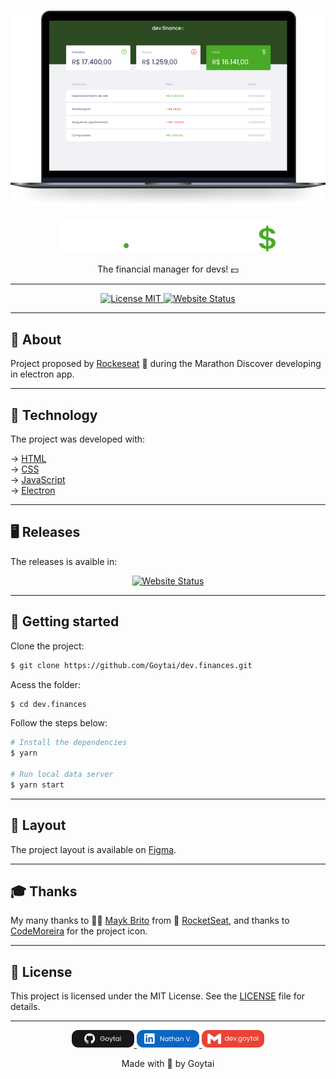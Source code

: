 <h1 align="center">
    <img src="/.github/banner.png" alt="dev.finances"/>
</h1>

<p align="center">
    <img src="/.github/logo.svg" alt="Logo"/><br><br>
    The financial manager for devs! 💵 <br>
</p>

------------

<p align="center">
    <a href="https://github.com/Goytai/devFinances/blob/master/LICENSE">
        <img src="https://img.shields.io/github/license/goytai/dev.finances?style=for-the-badge" alt="License MIT" />
    </a>
    <a href="https://github.com/Goytai/dev.finances/releases">
        <img src="https://img.shields.io/github/downloads/goytai/dev.finances/total?style=for-the-badge" alt="Website Status" />
    </a>
</p>

------------
<h2>📖 About</h2>

Project proposed by <a href="https://rocketseat.com.br/">Rockeseat</a> 🚀 during the Marathon Discover developing in electron app.

------------
<h2>🧪 Technology</h2>

The project was developed with:

&rarr; <a href="https://www.w3schools.com/html/">HTML</a> <br>
&rarr; <a href="https://www.w3schools.com/css/">CSS</a> <br>
&rarr; <a href="https://developer.mozilla.org/pt-BR/docs/Web/JavaScript">JavaScript</a> <br>
&rarr; <a href="https://www.electronjs.org/">Electron</a> <br>

------------
<h2>🖥️ Releases</h2>
The releases is avaible in:

<p align="center">
    <a href="https://github.com/Goytai/dev.finances/releases"><img src="https://img.shields.io/github/downloads/goytai/dev.finances/total?style=for-the-badge" alt="Website Status" /></a>
</p>

------------
<h2>🔌 Getting started</h2>
Clone the project:

```bash
$ git clone https://github.com/Goytai/dev.finances.git
```

Acess the folder:

```bash
$ cd dev.finances
```

Follow the steps below:
```bash
# Install the dependencies
$ yarn

# Run local data server
$ yarn start
```
------------
<h2>🔖 Layout</h2>
The project layout is available on <a href="https://www.figma.com/file/7Vu9DzUaCZIV4nibzkjgB4/dev.finance-Maratona-Discover/duplicate">Figma</a>.

------------
<h2>🎓 Thanks</h2>

My many thanks to 👨‍🏫 <a href="https://github.com/maykbrito">Mayk Brito</a> from 🚀 <a href="https://rocketseat.com.br/">RocketSeat</a>, and thanks to <a href="https://github.com/CodeMoreira">CodeMoreira</a> for the project icon.

------------
<h2>📝 License</h2>
This project is licensed under the MIT License. See the <a href="https://github.com/Goytai/devFinances/blob/master/LICENSE">LICENSE</a> file for details.

------------
<p align="center">
    <a href="https://github.com/Goytai">
        <img src="https://raw.githubusercontent.com/Goytai/goytai/master/github.svg" width="100px" alt="GitHub"/>
    </a>
    <a href="https://www.linkedin.com/in/goytai/">
        <img src="https://raw.githubusercontent.com/Goytai/goytai/master/linkedin.svg" width="100px" alt="Linkedin"/>
    </a>
    <a href="mailto:dev.goytai@gmail.com">
        <img src="https://raw.githubusercontent.com/Goytai/goytai/master/gmail.svg" width="100px" alt="Email"/>
    </a>
</p>
<p align="center">Made with 💜 by Goytai</p><br>
